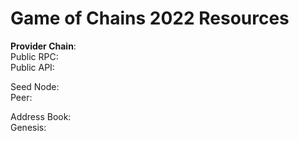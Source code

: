 # Game of Chains 2022 Resources
  
**Provider Chain**:  
Public RPC:  
Public API:  
  
Seed Node:  
Peer:  
  
Address Book:  
Genesis:  
